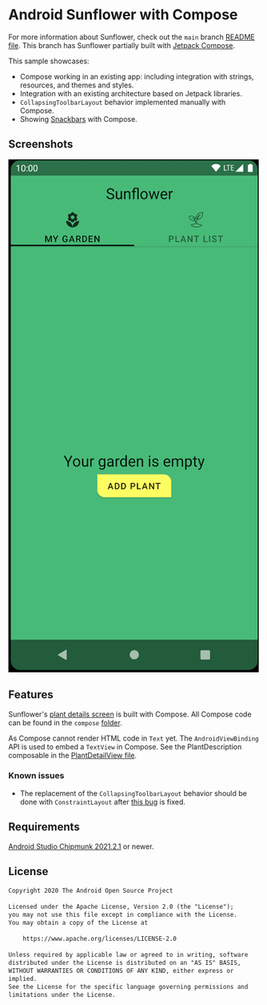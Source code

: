 # Android Sunflower with Compose

For more information about Sunflower, check out the `main` branch
[README file](https://github.com/android/sunflower/blob/main/README.md).
This branch has Sunflower partially built with
[Jetpack Compose](https://developer.android.com/jetpack/compose).

This sample showcases:
* Compose working in an existing app: including integration with strings, resources, and themes and styles.
* Integration with an existing architecture based on Jetpack libraries.
* `CollapsingToolbarLayout` behavior implemented manually with Compose.
* Showing [Snackbars](https://material.io/components/snackbars) with Compose.

## Screenshots

<img src="screenshots/sunflower.gif"/>

## Features

Sunflower's [plant details screen](app/src/main/java/com/google/samples/apps/sunflower/PlantDetailFragment.kt)
is built with Compose. All Compose code can be found in the `compose`
[folder](app/src/main/java/com/google/samples/apps/sunflower/compose).

As Compose cannot render HTML code in `Text` yet. The `AndroidViewBinding` API is used to embed a
`TextView` in Compose. See the PlantDescription composable in the
[PlantDetailView file](app/src/main/java/com/google/samples/apps/sunflower/compose/plantdetail/PlantDetailView.kt).

### Known issues

* The replacement of the `CollapsingToolbarLayout` behavior should be done with
`ConstraintLayout` after [this bug](https://issuetracker.google.com/159103817) is fixed.

## Requirements

[Android Studio Chipmunk 2021.2.1](https://developer.android.com/studio) or newer.

## License

```
Copyright 2020 The Android Open Source Project

Licensed under the Apache License, Version 2.0 (the "License");
you may not use this file except in compliance with the License.
You may obtain a copy of the License at

    https://www.apache.org/licenses/LICENSE-2.0

Unless required by applicable law or agreed to in writing, software
distributed under the License is distributed on an "AS IS" BASIS,
WITHOUT WARRANTIES OR CONDITIONS OF ANY KIND, either express or implied.
See the License for the specific language governing permissions and
limitations under the License.
```
